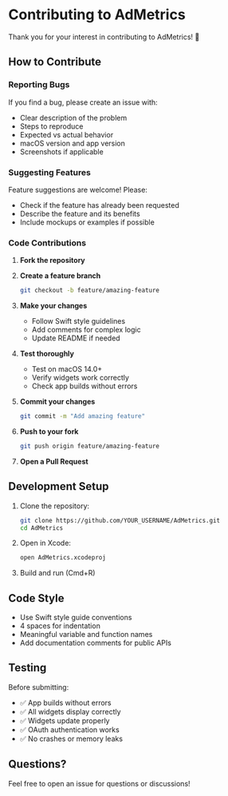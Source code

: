 # Contributing to AdMetrics

Thank you for your interest in contributing to AdMetrics! 🎉

## How to Contribute

### Reporting Bugs

If you find a bug, please create an issue with:
- Clear description of the problem
- Steps to reproduce
- Expected vs actual behavior
- macOS version and app version
- Screenshots if applicable

### Suggesting Features

Feature suggestions are welcome! Please:
- Check if the feature has already been requested
- Describe the feature and its benefits
- Include mockups or examples if possible

### Code Contributions

1. **Fork the repository**
2. **Create a feature branch**
   ```bash
   git checkout -b feature/amazing-feature
   ```

3. **Make your changes**
   - Follow Swift style guidelines
   - Add comments for complex logic
   - Update README if needed

4. **Test thoroughly**
   - Test on macOS 14.0+
   - Verify widgets work correctly
   - Check app builds without errors

5. **Commit your changes**
   ```bash
   git commit -m "Add amazing feature"
   ```

6. **Push to your fork**
   ```bash
   git push origin feature/amazing-feature
   ```

7. **Open a Pull Request**

## Development Setup

1. Clone the repository:
   ```bash
   git clone https://github.com/YOUR_USERNAME/AdMetrics.git
   cd AdMetrics
   ```

2. Open in Xcode:
   ```bash
   open AdMetrics.xcodeproj
   ```

3. Build and run (Cmd+R)

## Code Style

- Use Swift style guide conventions
- 4 spaces for indentation
- Meaningful variable and function names
- Add documentation comments for public APIs

## Testing

Before submitting:
- ✅ App builds without errors
- ✅ All widgets display correctly
- ✅ Widgets update properly
- ✅ OAuth authentication works
- ✅ No crashes or memory leaks

## Questions?

Feel free to open an issue for questions or discussions!
